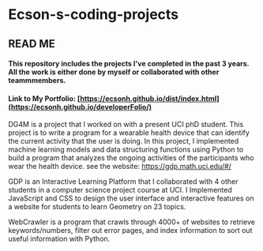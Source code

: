 # Ecson-s-coding-projects
## READ ME
#### This repository includes the projects I've completed in the past 3 years. All the work is either done by myself or collaborated with other teammmembers.
#### Link to My Portfolio: [https://ecsonh.github.io/dist/index.html](https://ecsonh.github.io/developerFolio/)

DG4M is a project that I worked on with a present UCI phD student. This project is to write a program for a wearable health device that can identify the current activity that the user is doing. In this project, I implemented machine learning models and data structuring functions using Python to build a program that analyzes the ongoing activities of the participants who wear the health device. see the website: https://gdp.math.uci.edu/#/

GDP is an Interactive Learning Platform that I collaborated with 4 other students in a computer science project course at UCI. I Implemented JavaScript and CSS to design the user interface and interactive features on a website for students to learn Geometry on 23 topics.

WebCrawler is a program that crawls through 4000+ of websites to retrieve keywords/numbers, filter out error pages, and index information to sort out useful information with Python.
